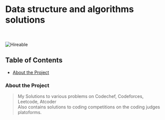 # Data structure and algorithms solutions
<br><br>
![Hireable](https://img.shields.io/badge/Hireable-yes-success)

## Table of Contents

- [About the Project](#about-the-project)

### About the Project
> My Solutions to various problems on Codechef, Codeforces, Leetcode, Atcoder
> <br>
> Also contains solutions to coding competitions on the coding judges platoforms.


